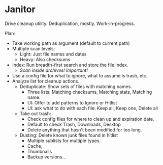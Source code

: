 # Janitor
Drive cleanup utility. Deduplication, mostly. Work-in-progress.

Plan:
- Take working path as argument (default to current path)
- Multiple scan levels:
  - Light: Just file names and dates
  - Heavy: Also checksums
- Index: Run breadth-first search and store the file index.
  - *Scan inside archives! Important!*
- Use a config file for what to ignore, what to assume is trash, etc.
- Analyze list for cleanup actions.
  - Deduplicate: Show sets of files with matching names.
    - Three lists: Matching checksums, Matching stats, Matching name.
    - UI: Offer to add patterns to Ignore or Hitlist
    - UI: ask what to do with each file: Keep all, Keep one, Delete all
  - Take out trash:
    - Check config files for where to clean up and expiration date.
    - Default to check Trash, Downloads, Desktop
    - Delete anything that hasn't been modified for too long.
  - Dusting: Delete known junk files found in hitlist
    - Multiple sublists for multiple types.
    - Cache,
    - Thumbnails
    - Backup versions...
